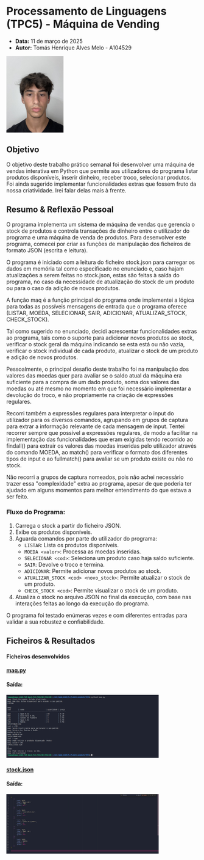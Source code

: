 # Processamento de Linguagens (TPC5) - Máquina de Vending 
- **Data:** 11 de março de 2025
- **Autor:** Tomás Henrique Alves Melo - A104529 

<img src="../assets/perfil.jpg" alt="A104529 - Tomás Melo" width="150">


## Objetivo

O objetivo deste trabalho prático semanal foi desenvolver uma máquina de vendas interativa em Python que permite aos utilizadores do programa listar produtos disponíveis, inserir dinheiro, receber troco, selecionar produtos. Foi ainda sugerido implementar funcionalidades extras que fossem fruto da nossa criatividade. Irei falar delas mais à frente.

## Resumo & Reflexão Pessoal

O programa implementa um sistema de máquina de vendas que gerencia o stock de produtos e controla transações de dinheiro entre o utilizador do programa e uma máquina de venda de produtos. Para desenvolver este programa, comecei por criar as funções de manipulação dos ficheiros de formato JSON (escrita e leitura). 

O programa é iniciado com a leitura do ficheiro stock.json para carregar os dados em memória tal como especificado no enunciado e, caso hajam atualizações a serem feitas no stock.json, estas são feitas à saída do programa, no caso da necessidade de atualização do stock de um produto ou para o caso da adição de novos produtos.

A função maq é a função principal do programa onde implementei a lógica para todas as possíveis mensagens de entrada que o programa oferece (LISTAR, MOEDA, SELECIONAR, SAIR, ADICIONAR, ATUALIZAR_STOCK, CHECK_STOCK). 

Tal como sugerido no enunciado, decidi acrescentar funcionalidades extras ao programa, tais como o suporte para adicionar novos produtos ao stock, verificar o stock geral da máquina indicando se esta está ou não vazia, verificar o stock individual de cada produto, atualizar o stock de um produto e adição de novos produtos.


Pessoalmente, o principal desafio deste trabalho foi na manipulação dos valores das moedas quer para avaliar se o saldo atual da máquina era suficiente para a compra de um dado produto, soma dos valores das moedas ou até mesmo no momento em que foi necessário implementar a devolução do troco, e não propriamente na criação de expressões regulares. 

Recorri também a expressões regulares para interpretar o input do utilizador para os diversos comandos, agrupando em grupos de captura para extrar a informação relevante de cada mensagem de input.
Tentei recorrer sempre que possível a expressões regulares, de modo a facilitar na implementação das funcionalidades que eram exigidas tendo recorrido ao findall() para extrair os valores das moedas inseridas pelo utilizador através do comando MOEDA, ao match() para verificar o formato dos diferentes tipos de input e ao fullmatch() para avaliar se um produto existe ou não no stock. 

Não recorri a grupos de captura nomeados, pois não achei necessário trazer essa "complexidade" extra ao programa, apesar de que poderia ter ajudado em alguns momentos para melhor entendimento do que estava a ser feito. 

### **Fluxo do Programa:**
1. Carrega o stock a partir do ficheiro JSON.
2. Exibe os produtos disponíveis.
3. Aguarda comandos por parte do utilizador do programa:
   - `LISTAR`: Lista os produtos disponíveis.
   - `MOEDA <valor>`: Processa as moedas inseridas.
   - `SELECIONAR <cod>`: Seleciona um produto caso haja saldo suficiente.
   - `SAIR`: Devolve o troco e termina. 
   - `ADICIONAR`: Permite adicionar novos produtos ao stock. 
   - `ATUALIZAR_STOCK <cod> <novo_stock>`: Permite atualizar o stock de um produto.
   - `CHECK_STOCK <cod>`: Permite visualizar o stock de um produto. 
4. Atualiza o stock no arquivo JSON no final da execução, com base nas interações feitas ao longo da execução do programa.


O programa foi testado enúmeras vezes e com diferentes entradas para validar a sua robustez e confiabilidade.

## Ficheiros & Resultados

#### Ficheiros desenvolvidos
#### [maq.py](./maq.py)
#### Saída:
<img src="../assets/TPC5_output_v1.png" alt="Output v1" width="400">

#### [stock.json](./stock.json)
#### Saída:
<img src="../assets/TPC5_output_v2.png" alt="Output v2" width="400">




